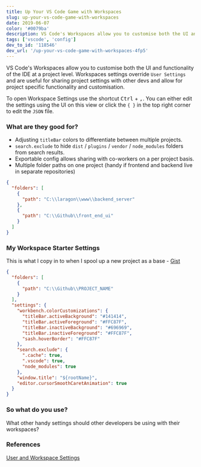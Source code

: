 ```yaml
---
title: Up Your VS Code Game with Workspaces
slug: up-your-vs-code-game-with-workspaces
date: 2019-06-07
color: '#0079ba'
description: VS Code's Workspaces allow you to customise both the UI and functionality of the IDE at a project level.
tags: ['vscode', 'config']
dev_to_id: '118546'
dev_url: '/up-your-vs-code-game-with-workspaces-4fp5'
---
```


VS Code's Workspaces allow you to customise both the UI and functionality of the IDE at a project level. Workspaces settings override `User Settings` and are useful for sharing project settings with other devs and allow for project specific functionality and customisation.

To open Workspace Settings use the shortcut <kbd>Ctrl</kbd> + <kbd>,</kbd>. You can either edit the settings using the UI on this view or click the `{ }` in the top right corner to edit the `JSON` file.

### What are they good for?

- Adjusting `titleBar` colors to differentiate between multiple projects.
- `search.exclude` to hide `dist` / `plugins` / `vendor` / `node_modules` folders from search results.
- Exportable config allows sharing with co-workers on a per project basis.
- Multiple folder paths on one project (handy if frontend and backend live in separate repositories)

```json
{
  "folders": [
    {
      "path": "C:\\laragon\\www\\backend_server"
    },
    {
      "path": "C:\\Github\\front_end_ui"
    }
  ]
}
```

### My Workspace Starter Settings

This is what I copy in to when I spool up a new project as a base - <a href="https://gist.github.com/lukethacoder/eecfc34c9c2bc63e87947d55d5b8b786" target="_blank">Gist</a>

```json
{
  "folders": [
    {
      "path": "C:\\Github\\PROJECT_NAME"
    }
  ],
  "settings": {
    "workbench.colorCustomizations": {
      "titleBar.activeBackground": "#141414",
      "titleBar.activeForeground": "#FFC87F",
      "titleBar.inactiveBackground": "#696969",
      "titleBar.inactiveForeground": "#FFC87F",
      "sash.hoverBorder": "#FFC87F"
    },
    "search.exclude": {
      ".cache": true,
      ".vscode": true,
      "node_modules": true
    },
    "window.title": "${rootName}",
    "editor.cursorSmoothCaretAnimation": true
  }
}
```

### So what do you use?

What other handy settings should other developers be using with their workspaces?

### References

[User and Workspace Settings](https://code.visualstudio.com/docs/getstarted/settings)
